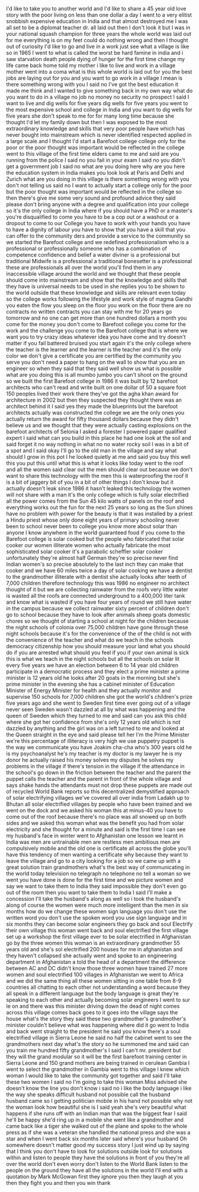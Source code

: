 
I&#39;d like to take you to another world
and I&#39;d like to share a 45 year old love
story with the poor living on less than
one dollar a day I went to a very
elitist snobbish expensive education in
India and that almost destroyed me I was
all set to be a diplomat teacher dr. all
laid out then I don&#39;t look it but I was
in your national squash champion for
three years the whole world was laid out
for me everything is on my feet could do
nothing wrong and then I thought out of
curiosity I&#39;d like to go and live in a
work just see what a village is like so
in 1965 I went to what is called the
worst be hard famine in india and i saw
starvation death people dying of hunger
for the first time change my life came
back home told my mother i like to live
and work in a village mother went into a
coma
what is this whole world is laid out for
you the best jobs are laying out for you
and you want to go work in a village I
mean is there something wrong with you I
said no I&#39;ve got the best education it
made me think and I wanted to give
something back in my own way what do you
want to do in a village no job no money
no security no prospect I said I want to
live and dig wells for five years dig
wells for five years you went to the
most expensive school and college in
India and you want to dig wells for five
years she don&#39;t speak to me for for many
long time because she thought I&#39;d let my
family down but then I was exposed to
the most extraordinary knowledge and
skills that very poor people have which
has never bought into mainstream which
is never identified respected applied in
a large scale and I thought I&#39;d start a
Barefoot college college only for the
poor or the poor thought was important
would be reflected in the college went
to this village of the first time elders
came to me and said are you running from
the police I said no
you fail in your exam I said no you
didn&#39;t get a government job I said no
what are you doing here why are you here
the education system in India makes you
look look at Paris and Delhi and Zurich
what are you doing in this village is
there something wrong with you don&#39;t not
telling us said no I want to actually
start a college only for the poor but
the poor thought was important would be
reflected in the college so then there&#39;s
give me some very sound and profound
advice they said please don&#39;t bring
anyone with a degree and qualification
into your college so it&#39;s the only
college in India where if you should
have a PhD or a master&#39;s you&#39;re
disqualified to come you have to be a
cop out or a washout or a dropout to
come to our College you have to work
with your hands you have to have a
dignity of labour you have to show that
you have a skill that you can offer to
the community ders and provide a service
to the community so we started the
Barefoot college and we redefined
professionalism who is a professional or
professionally someone who has a
combination of competence confidence and
belief a water diviner is a professional
but traditional Midwife is a
professional a traditional bonesetter is
a professional these are professionals
all over the world you&#39;ll find them in
any inaccessible village around the
world and we thought that these people
should come into mainstream and show
that the knowledge and skills that they
have is universal needs to be used in
she replies you to be shown to the world
outside that these knowledge and skills
are relevant even today so the college
works
following the lifestyle and work style
of magma Gandhi you eaten the flow you
sleep on the floor you work on the floor
there are no contracts no written
contracts you can stay with me for 20
years go tomorrow and no one can get
more than one hundred dollars a month
you come for the money you don&#39;t come to
Barefoot college you come for the work
and the challenge you come to the
Barefoot college that is where we want
you to try crazy ideas whatever idea you
have come and try doesn&#39;t matter if you
fail battered bruised you start again
it&#39;s the only college where the teacher
is the learner and the learner is the
teacher and it&#39;s the only color we don&#39;t
give a certificate you are certified by
the community you serve you don&#39;t need a
paper to hang on the wall to show that
you are an engineer so when they said
that they said well show us what is
possible what are you doing this is all
mumbo jumbo you can&#39;t shoot on the
ground so we built the first Barefoot
college in 1986 it was built by 12
barefoot architects who can&#39;t read and
write built on one dollar of 50 a square
foot 150 peoples lived their work there
they&#39;ve got the agha khan award for
architecture in 2002 but then they
suspected they thought there was an
architect behind it I said yes they made
the blueprints but the barefoot
architects actually was constructed the
college we are the only ones you
actually return the award for fifty
thousand dollars because they didn&#39;t
believe us and we thought that they were
actually casting explosions on the
barefoot architects of Selonia I asked a
forester I powered paper qualified
expert I said what can you build in this
place he had one look at the soil and
said forget it no way nothing in what no
no water rocky soil I was in a bit of a
spot and I said okay I&#39;ll go to the old
man in the village and say what should I
grow in this pot I he looked quietly at
me and said you buy this
well this you put this until what this
is what it looks like today went to the
roof and all the women said clear out
the men should clear out because we
don&#39;t want to share this technology with
the men this is waterproofing the roof
it is a bit of jaggery bit of you in a
bit of other things I don&#39;t know but it
actually doesn&#39;t leak since 1986 it
hasn&#39;t leaked this technology the women
will not share with a man it&#39;s the only
college which is fully solar electrified
all the power comes from the Sun 45 kilo
watts of panels on the roof and
everything works out the fun for the
next 25 years so long as the Sun shines
have no problem with power for the
beauty is that it was installed by a
priest a Hindu priest whose only done
eight years of primary schooling never
been to school never been to college you
know more about solar than anyone I know
anywhere in the world guaranteed food if
you come to the Barefoot college is
solar cooked but the people who
fabricated that solar cooker our women
illiterate women who actually fabricate
the most sophisticated solar cooker it&#39;s
a parabolic scheffler solar cooker
unfortunately they&#39;re almost half German
they&#39;re so precise
never find Indian women&#39;s so precise
absolutely to the last inch they can
make that cooker and we have 60 miles
twice a day of solar cooking we have a
dentist to the grandmother illiterate
with a dentist she actually looks after
teeth of 7,000 children therefore
technology this was 1986 no engineer no
architect thought of it but we are
collecting rainwater from the roofs very
little water is wasted all the roofs are
connected underground to a 400,000 liter
tank and know what is wasted if you have
four years of round we still have water
in the campus because we collect
rainwater sixty percent of children
don&#39;t go to school because they have to
look after animals sheep goats domestic
chores so we thought of starting a
school at night for the children because
the night schools of colonia over 75,000
children have gone through these night
schools because it&#39;s for the convenience
of the of the child is not with the
convenience of the teacher and what do
we teach in the schools democracy
citizenship how you should measure your
land what you should do if you are
arrested what should you feel if you if
your own animal is sick this is what we
teach in the night schools but all the
schools on solar lit every five years we
have an election between 6 to 14 year
old children participate in a democratic
process and they elect a prime minister
a prime minister is 12 years old he
looks after 20 goats in the morning but
she&#39;s prime minister in the evening she
has a cabinet minister of Education
Minister of Energy Minister for health
and they actually monitor and supervise
150 schools for 7,000 children she got
the world&#39;s children&#39;s prize five years
ago and she went to Sweden first time
ever going out of a village never seen
Sweden wasn&#39;t dazzled at all by what was
happening and the queen of Sweden which
they turned to me and said can you ask
this child where she got her confidence
from she&#39;s only 12 years old which is
not dazzled by anything and the girl was
on a left turned to me and looked at the
Queen straight in the eye and said
please tell her I&#39;m the Prime Minister
we&#39;re this percentage of illiteracy is
very high we use puppetry puppet is the
way we communicate
you have Joakim cha-cha who&#39;s 300 years
old he is my psychoanalyst he&#39;s my
teacher is my doctor is my lawyer he is
my donor he actually raised his money
solves my disputes he solves my problems
in the village if there&#39;s tension in the
village if the attendance in the
school&#39;s go down in the friction between
the teacher and the parent the puppet
calls the teacher and the parent in
front of the whole village and says
shake hands the attendants must not drop
these puppets are made out of recycled
World Bank reports
so this decentralized demystified
approach of solar electrifying villages
we&#39;ve covered all over india from Ladakh
up to Bhutan all solar electrified
villages by people who have been trained
and we went on the dock and we asked his
woman this at minus-40 you have to come
out of the roof because there&#39;s no place
was all snowed up on both sides and we
asked this woman what was the benefit
you had from solar electricity and she
thought for a minute and said is the
first time I can see my husband&#39;s face
in winter
went to Afghanistan one lesson we learnt
in India was men are untrainable
men are restless men ambitious men are
compulsively mobile and the old one is
certificate
all across the globe you&#39;ll have this
tendency of men wanting a certificate
why because they want to leave the
village and go to a city looking for a
job so we came up with a great solution
train grandmothers what&#39;s the best way
of communicating in the world today
television no telegraph no telephone no
tell a woman so we went you have done is
done for the first time and we picture
women and say we want to take them to
India they said impossible they don&#39;t
even go out of the room then you want to
take them to India I said I&#39;ll make a
concession I&#39;ll take the husband&#39;s along
as well so i took the husband&#39;s along of
course the women were much more
intelligent than the men in six months
how do we change these women sign
language you don&#39;t use the written word
you don&#39;t use the spoken word you use
sign language and in six months they can
become solar engineers
they go back and soul Electrify their
own village this woman went back and
soul electrified the first village set
up a workshop the first village ever to
be solar electrified in Afghanistan go
by the three women this woman is an
extraordinary grandmother 55 years old
and she&#39;s sol electrified 200 houses for
me in afghanistan and they haven&#39;t
collapsed she actually went and spoke to
an engineering department in Afghanistan
a told the head of a department the
difference between AC and DC didn&#39;t know
those three women have trained 27 more
women and soul electrified 100 villages
in Afghanistan we went to Africa and we
did the same thing all these women
sitting in one table from 8-9 countries
all chatting to each other not
understanding a word because they all
speak in a different language but the
body language is great they&#39;re speaking
to each other and actually becoming
solar engineers I went to sur le on and
there was this minister driving down the
dead of night comes across this village
comes back goes to it goes into the
village says the house what&#39;s the story
they said these two grandmother&#39;s
grandmother&#39;s minister couldn&#39;t believe
what was happening where did it go went
to India and back went straight to the
president he said you know there&#39;s a
soul electrified village in Sierra Leone
he said no half the cabinet went to see
the grandmothers next day what&#39;s the
story so he summoned me and said can you
train me hundred fifty grandmother&#39;s I
said I can&#39;t mr. president but they will
the grand modular so it will be the
first barefoot training center in Sierra
Leone and 150 grand mothers are being
trained in cerulean Gambia I went to
select the grandmother in Gambia went to
this village I knew which woman I would
like to take the community got together
and said I&#39;ll take these two women I
said no I&#39;m going to take this woman
Miss advised she doesn&#39;t know the line
you don&#39;t know i said no i like the body
language i like the way she speaks
difficult husband not possible call the
husband husband came so I getting
politician mobile in his hand not
possible why not the woman look how
beautiful she is I said yeah she&#39;s very
beautiful what happens if she runs off
with an Indian man that was the biggest
fear I said he&#39;ll be happy she&#39;d ring up
in a mobile she went like a grandmother
and came back like a tiger she walked
out of the plane and spoke to the whole
press as if she was a veteran she
handled the national press and she was a
star and when I went back six months
later said where&#39;s your husband Oh
somewhere doesn&#39;t matter good my success
story
I just wind up by saying that I think
you don&#39;t have to look for solutions
outside look for solutions within and
listen to people they have the solutions
in front of you they&#39;re all over the
world don&#39;t even worry don&#39;t listen to
the World Bank listen to the people on
the ground they have all the solutions
in the world I&#39;ll end with a quotation
by Mark McGowan first they ignore you
then they laugh at you then they fight
you and then you win thank
